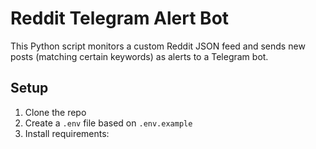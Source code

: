 # Reddit Telegram Alert Bot

This Python script monitors a custom Reddit JSON feed and sends new posts (matching certain keywords) as alerts to a Telegram bot.

## Setup

1. Clone the repo
2. Create a `.env` file based on `.env.example`
3. Install requirements:
